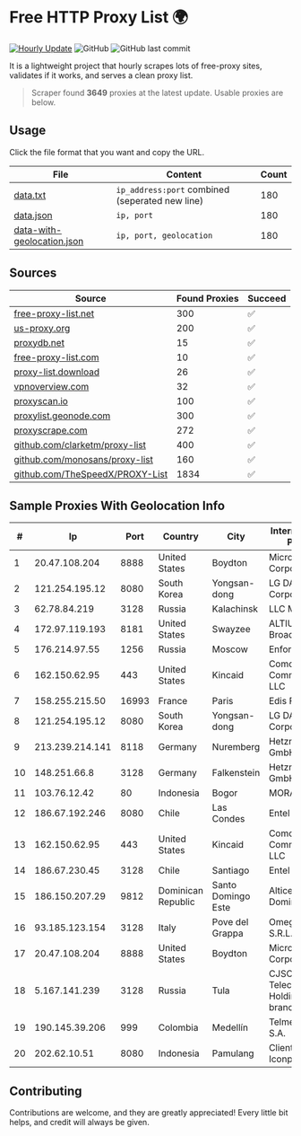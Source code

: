
# Free HTTP Proxy List 🌍

[![Hourly Update](https://github.com/mertguvencli/http-proxy-list/actions/workflows/main.yml/badge.svg?branch=main)](https://github.com/mertguvencli/http-proxy-list/actions/workflows/main.yml)
![GitHub](https://img.shields.io/github/license/mertguvencli/http-proxy-list)
![GitHub last commit](https://img.shields.io/github/last-commit/mertguvencli/http-proxy-list)

It is a lightweight project that hourly scrapes lots of free-proxy sites, validates if it works, and serves a clean proxy list.


> Scraper found **3649** proxies at the latest update. Usable proxies are below.

## Usage

Click the file format that you want and copy the URL.


|File|Content|Count|
|----|-------|-----|
|[data.txt](https://raw.githubusercontent.com/mertguvencli/http-proxy-list/main/proxy-list/data.txt)|`ip_address:port` combined (seperated new line)|180|
|[data.json](https://raw.githubusercontent.com/mertguvencli/http-proxy-list/main/proxy-list/data.json)|`ip, port`|180|
|[data-with-geolocation.json](https://raw.githubusercontent.com/mertguvencli/http-proxy-list/main/proxy-list/data-with-geolocation.json)|`ip, port, geolocation`|180|

## Sources

|Source|Found Proxies|Succeed|
|------|-------------|-------|
|[free-proxy-list.net](https://free-proxy-list.net)|300|✅|
|[us-proxy.org](https://www.us-proxy.org)|200|✅|
|[proxydb.net](http://proxydb.net)|15|✅|
|[free-proxy-list.com](https://free-proxy-list.com/?page=&port=&type%5B%5D=http&type%5B%5D=https&up_time=0&search=Search)|10|✅|
|[proxy-list.download](https://www.proxy-list.download/HTTP)|26|✅|
|[vpnoverview.com](https://vpnoverview.com/privacy/anonymous-browsing/free-proxy-servers)|32|✅|
|[proxyscan.io](https://www.proxyscan.io)|100|✅|
|[proxylist.geonode.com](https://proxylist.geonode.com/api/proxy-list?limit=300&page=1&sort_by=lastChecked&sort_type=desc&protocols=http,https)|300|✅|
|[proxyscrape.com](https://api.proxyscrape.com/v2/?request=displayproxies&protocol=http&timeout=10000&country=all&ssl=all&anonymity=all)|272|✅|
|[github.com/clarketm/proxy-list](https://raw.githubusercontent.com/clarketm/proxy-list/master/proxy-list-raw.txt)|400|✅|
|[github.com/monosans/proxy-list](https://raw.githubusercontent.com/monosans/proxy-list/main/proxies/http.txt)|160|✅|
|[github.com/TheSpeedX/PROXY-List](https://raw.githubusercontent.com/TheSpeedX/PROXY-List/master/http.txt)|1834|✅|


## Sample Proxies With Geolocation Info

|#|Ip|Port|Country|City|Internet Service Provider|
|-|--|----|-------|----|-------------------------|
|1|20.47.108.204|8888|United States|Boydton|Microsoft Corporation|
|2|121.254.195.12|8080|South Korea|Yongsan-dong|LG DACOM Corporation|
|3|62.78.84.219|3128|Russia|Kalachinsk|LLC Milecom|
|4|172.97.119.193|8181|United States|Swayzee|ALTIUS Broadband, LLC|
|5|176.214.97.55|1256|Russia|Moscow|Enforta-MSK|
|6|162.150.62.95|443|United States|Kincaid|Comcast Cable Communications, LLC|
|7|158.255.215.50|16993|France|Paris|Edis France|
|8|121.254.195.12|8080|South Korea|Yongsan-dong|LG DACOM Corporation|
|9|213.239.214.141|8118|Germany|Nuremberg|Hetzner Online GmbH|
|10|148.251.66.8|3128|Germany|Falkenstein|Hetzner Online GmbH|
|11|103.76.12.42|80|Indonesia|Bogor|MORATELINDO|
|12|186.67.192.246|8080|Chile|Las Condes|Entel Chile S.A.|
|13|162.150.62.95|443|United States|Kincaid|Comcast Cable Communications, LLC|
|14|186.67.230.45|3128|Chile|Santiago|Entel Chile S.A.|
|15|186.150.207.29|9812|Dominican Republic|Santo Domingo Este|Altice Dominicana S.A.|
|16|93.185.123.154|3128|Italy|Pove del Grappa|Omegacom S.R.L.S.|
|17|20.47.108.204|8888|United States|Boydton|Microsoft Corporation|
|18|5.167.141.239|3128|Russia|Tula|CJSC "ER-Telecom Holding" Tula branch|
|19|190.145.39.206|999|Colombia|Medellín|Telmex Colombia S.A.|
|20|202.62.10.51|8080|Indonesia|Pamulang|Client Jakarta Iconpln|



## Contributing

Contributions are welcome, and they are greatly appreciated! Every
little bit helps, and credit will always be given.

